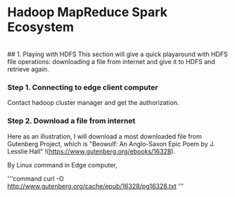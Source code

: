# Hadoop MapReduce Spark Ecosystem
<br>
## 1. Playing with HDFS
This section will give a quick playaround with HDFS file operations: downloading a file from internet and give it to HDFS and retrieve again.

### Step 1. Connecting to edge client computer
Contact hadoop cluster manager and get the authorization.

### Step 2. Download a file from internet
Here as an illustration, I will download a most downloaded file from Gutenberg Project, which is "Beowulf: An Anglo-Saxon Epic Poem by J. Lesslie Hall" !(https://www.gutenberg.org/ebooks/16328).

By Linux command in Edge computer,

'''command
curl -O http://www.gutenberg.org/cache/epub/16328/pg16328.txt
'''
